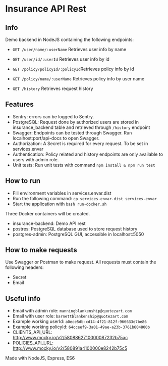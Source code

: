 # Insurance API Rest
## Info
Demo backend in NodeJS containing the following endpoints: 
* `GET /user/name/:userName` Retrieves user info by name
* `GET /user/id/:userId` Retrieves user info by id

* `GET /policy/policyId/:policyId`Retrieves policy info by id
* `GET /policy/name/:userName` Retrieves policy info by user name

* `GET /history` Retrieves request history

## Features
* Sentry: errors can be logged to Sentry.
* PostgreSQL: Request done by authorized users are stored in insurance_backend table and retrieved through `/history` endpoint
* Swagger: Endpoints can be tested through Swagger. Run localhost:port/api-docs to open Swagger. 
* Authorization: A Secret is required for every request. To be set in services.envar
* Authentication: Policy related and history endpoints are only available to users with admin role. 
* Unit tests: Run unit tests with command `npm install & npm run test`

## How to run
* Fill environment variables in services.envar.dist
* Run the following command: `cp services.envar.dist services.envar`
* Start the application with `bash run-docker.sh`

Three Docker containers will be created.
* insurance-backend: Demo API rest
* postres: PostgreSQL database used to store request history
* postgres-admin: PostgreSQL GUI, accessible in localhost:5050	

## How to make requests

Use Swagger or Postman to make request. All requests must contain the following headers: 
* Secret
* Email

## Useful info
* Email with admin role: `manningblankenship@quotezart.com`
* Email with user role: `barnettblankenship@quotezart.com`
* Example working userId: `a0ece5db-cd14-4f21-812f-966633e7be86`
* Example working policyId: `64cceef9-3a01-49ae-a23b-3761b604800b`
* CLIENTS_API_URL: http://www.mocky.io/v2/5808862710000087232b75ac
* POLICIES_API_URL: http://www.mocky.io/v2/580891a4100000e8242b75c5

Made with NodeJS, Express, ES6

